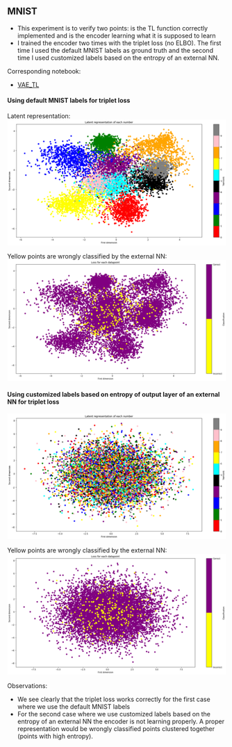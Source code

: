 ## MNIST
* This experiment is to verify two points: is the TL function correctly implemented and is the encoder learning what it is supposed to learn
* I trained the encoder two times with the triplet loss (no ELBO). The first time I used the default MNIST labels as ground truth and the 
second time I used customized labels based on the entropy of an external NN.

Corresponding notebook:
* [VAE_TL](https://colab.research.google.com/drive/15TGjQRX4du1Ox_SAMWCHGggo2y5DVLOv)

#### Using default MNIST labels for triplet loss
Latent representation:
![](https://raw.githubusercontent.com/LorenzHW/Master-Thesis/master/Code/progress/pics/progress_4/latent_rep_triplet_loss_mnist_labels.png)

Yellow points are wrongly classified by the external NN:
![](https://raw.githubusercontent.com/LorenzHW/Master-Thesis/master/Code/progress/pics/progress_4/y_vs_pred_triplet_loss_mnist_labels.png)

#### Using customized labels based on entropy of output layer of an external NN for triplet loss
![](https://raw.githubusercontent.com/LorenzHW/Master-Thesis/master/Code/progress/pics/progress_4/latent_rep_triplet_loss_custom_labels.png)

Yellow points are wrongly classified by the external NN:
![](https://raw.githubusercontent.com/LorenzHW/Master-Thesis/master/Code/progress/pics/progress_4/y_vs_pred_triplet_loss_custom_labels.png)


Observations:
* We see clearly that the triplet loss works correctly for the first case where we use the default MNIST labels
* For the second case where we use customized labels based on the entropy of an external NN the encoder is not learning properly.
A proper representation would be wrongly classified points clustered together (points with high entropy).